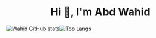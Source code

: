 <h1 align="center">Hi 👋, I'm Abd Wahid</h1>


![Wahid GitHub stats](https://github-readme-stats.vercel.app/api?username=wahidabd&theme=tokyonight&show_icons=true)[![Top Langs](https://github-readme-stats.vercel.app/api/top-langs/?username=wahidabd&layout=compact)](https://github.com/wahidabd/github-readme-stats)
